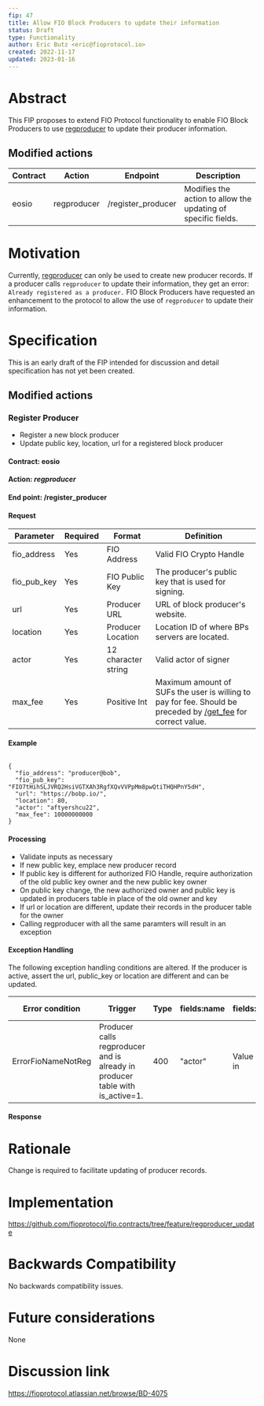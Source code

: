 ```yaml
---
fip: 47
title: Allow FIO Block Producers to update their information
status: Draft
type: Functionality
author: Eric Butz <eric@fioprotocol.io>
created: 2022-11-17
updated: 2023-01-16
---
```


# Abstract
This FIP proposes to extend FIO Protocol functionality to enable FIO Block Producers to use [regproducer](https://developers.fioprotocol.io/pages/api/fio-api/#options-regproducer) to update their producer information.

## Modified actions
|Contract|Action|Endpoint|Description|
|---|---|---|---|
|eosio|regproducer|/register_producer|Modifies the action to allow the updating of specific fields.|

# Motivation
Currently, [regproducer](https://developers.fioprotocol.io/pages/api/fio-api/#options-regproducer) can only be used to create new producer records. If a producer calls `regproducer` to update their information, they get an error: `Already registered as a producer.` FIO Block Producers have requested an enhancement to the protocol to allow the use of `regproducer` to update their information.

# Specification
This is an early draft of the FIP intended for discussion and detail specification has not yet been created.

## Modified actions

### Register Producer
* Register a new block producer
* Update public key, location, url for a registered block producer 

#### Contract: eosio

#### Action: *regproducer*

#### End point: /register_producer 

#### Request
|Parameter|Required|Format|Definition|
|---|---|---|---|
|fio_address|Yes|FIO Address|Valid FIO Crypto Handle|
|fio_pub_key|Yes|FIO Public Key|The producer's public key that is used for signing.|
|url|Yes|Producer URL|URL of block producer's website.|
|location|Yes|Producer Location|Location ID of where BPs servers are located.|
|actor|Yes|12 character string|Valid actor of signer|
|max_fee|Yes|Positive Int|Maximum amount of SUFs the user is willing to pay for fee. Should be preceded by [/get_fee](https://developers.fioprotocol.io/api/api-spec/reference/get-fee/get-fee) for correct value.|

#### Example
```

{
  "fio_address": "producer@bob",
  "fio_pub_key": "FIO7tHihSLJVRQ2HsiVGTXAh3RgfXQvVVPpMm8pwQtiTHQHPnY5dH",
  "url": "https://bobp.io/",
  "location": 80,
  "actor": "aftyershcu22",
  "max_fee": 10000000000
}

```

#### Processing
* Validate inputs as necessary
* If new public key, emplace new producer record
* If public key is different for authorized FIO Handle, require authorization of the old public key owner and the new public key owner
* On public key change, the new authorized owner and public key is updated in producers table in place of the old owner and key
* If url or location are different, update their records in the producer table for the owner 
* Calling regproducer with all the same paramters will result in an exception

#### Exception Handling

The following exception handling conditions are altered. 
If the producer is active, assert the url, public_key or location are different and can be updated.

|Error condition|Trigger|Type|fields:name|fields:value|Error message|
|---|---|---|---|---|---|
|ErrorFioNameNotReg |Producer calls regproducer and is already in producer table with is_active=1.|400|"actor"|Value sent in|"Already registered as producer"|

#### Response

# Rationale
Change is required to facilitate updating of producer records.

# Implementation
https://github.com/fioprotocol/fio.contracts/tree/feature/regproducer_update

# Backwards Compatibility
No backwards compatibility issues.

# Future considerations
None

# Discussion link
https://fioprotocol.atlassian.net/browse/BD-4075
